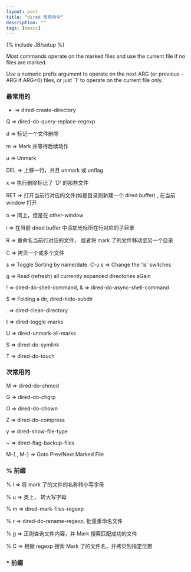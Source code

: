 ```yaml
---
layout: post
title: "dired 常用命令"
description: ""
tags: [emacs]
---
```

{% include JB/setup %}

Most commands operate on the marked files and use the current file if no files are marked.

Use a numeric prefix argument to operate on the next ARG (or previous -ARG if ARG<0) files, or just `1' to operate on the current file only.

### 最常用的 ###

+ => dired-create-directory

Q => dired-do-query-replace-regexp

d => 标记一个文件删除

m => Mark 并等待后续动作

u => Unmark

DEL => 上移一行，并且 unmark 或 unflag

x => 执行删除标记了 'D' 的那些文件

RET => 打开当前行对应的文件(如是目录则新建一个 dired buffer) , 在当前 window 打开

o => 同上，但是在 other-window

i => 在当前 dired buffer 中添加光标所在行对应的子目录

R => 重命名当前行对应的文件， 或者将 mark 了的文件移动至另一个目录

C => 拷贝一个或多个文件

s => Toggle Sorting by name/date. C-u s => Change the 'ls' switches

g => Read (refresh) all currently expanded directories aGain

! => dired-do-shell-command, & => dired-do-async-shell-command

$ => Folding a dir, dired-hide-subdir

. => dired-clean-directory

t => dired-toggle-marks

U => dired-unmark-all-marks

S => dired-do-symlink

T => dired-do-touch

### 次常用的 ###

M => dired-do-chmod

G => dired-do-chgrp

O => dired-do-chown

Z => dired-do-compress

y => dired-show-file-type

~ => dired-flag-backup-files

M-{ , M-} => Goto Prev/Next Marked File

### % 前缀 ###

% l => 将 mark 了的文件的名称转小写字母

% u => 类上， 转大写字母

% m => dired-mark-files-regexp

% r => dired-do-rename-regexp, 批量重命名文件

% g => 正则查询文件内容，并 Mark 搜索匹配成功的文件

% C => 根据 regexp 搜索 Mark 了的文件名，并拷贝到指定位置

### * 前缀 ###
